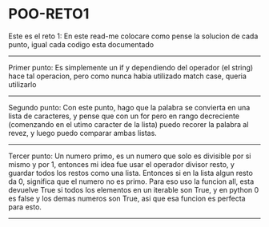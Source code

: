 # POO-RETO1
Este es el reto 1:
En este read-me colocare como pense la solucion de cada punto, igual cada codigo esta documentado
***
Primer punto:
Es simplemente un if y dependiendo del operador (el string) hace tal operacion, pero como nunca habia utilizado match case, queria utilizarlo
***

Segundo punto:
Con este punto, hago que la palabra se convierta en una lista de caracteres, y pense que con un for pero en rango decreciente (comenzando en el utimo caracter de la lista) puedo recorer la palabra al revez, y luego puedo comparar ambas listas. 

***
Tercer punto:
Un numero primo, es un numero que solo es divisible por si mismo y por 1, entonces mi idea fue usar el operador divisor resto, y guardar todos los restos como una lista. Entonces si en la lista algun resto da 0, significa que el numero no es primo. Para eso uso la funcion all, esta devuelve True si todos los elementos en un iterable son True, y en python 0 es false y los demas numeros son True, asi que esa funcion es perfecta para esto. 

***

